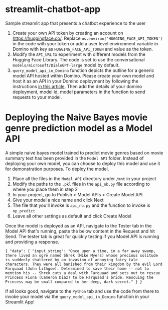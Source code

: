 # streamlit-chatbot-app
Sample streamlit app that presents a chatbot experience to the user

1. Create your own API token by creating an account on https://huggingface.co/. Replace `os.environ['HUGGING_FACE_API_TOKEN']` in the code with your token or add a user level environment variable in Domino with key as `HUGGING_FACE_API_TOKEN` and value as the token.
2. Modify the `API_URL` to experiment with different models from the Hugging Face Library. The code is set to use the conversational `models/microsoft/DialoGPT-large` model by default.
3. `query_model_api_in_Domino` function depicts the outline for a generic model API hosted within Domino. Please create your own model and host it as an API in your Domino deployment by following the instructions [in this article](https://docs.dominodatalab.com/en/latest/user_guide/8dbc91/host-models-as-rest-apis/). Then add the details of your domino deployment, model id, model parameters in the function to send requests to your model.

# Deploying the Naive Bayes movie genre prediction model as a Model API
A simple naive bayes model trained to predict movie genres based on movie summary text has been provided in the `Model API` folder. Instead of deploying your own model, you can choose to deploy this model and use it for demonstration purposes. To deploy the model,
1. Place all the files in the `Model API` directory under `/mnt` in your project
2. Modify the paths to the `.pkl` files in the `api_nb.py` file according to where you place them in step 2
3. In your project, go to Publish > Model APIs > Create Model API
4. Give your model a nice name and click Next
5. The file that you'll invoke is `api_nb.py` and the function to invoke is `np_predict`
6. Leave all other settings as default and click Create Model

Once the model is deployed as an API, navigate to the Tester tab in the Model API that's running, paste the below content in the Request and hit Send. The tester tab is great for quickly testing if you Model API is running and providing a response.

`{
  "data": {
    "input_string": "Once upon a time, in a far away swamp, there lived an ogre named Shrek (Mike Myers) whose precious solitude is suddenly shattered by an invasion of annoying fairy tale characters. They were all banished from their kingdom by the evil Lord Farquaad (John Lithgow). Determined to save their home -- not to mention his -- Shrek cuts a deal with Farquaad and sets out to rescue Princess Fiona (Cameron Diaz) to be Farquaad's bride. Rescuing the Princess may be small compared to her deep, dark secret."
  }
}`

If all looks good, navigate to the `Python` tab and use the code from there to invoke your model via the `query_model_api_in_Domino` function in your Streamlit App!
